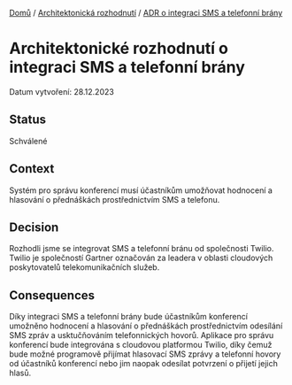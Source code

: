 [Domů](/README.md) / [Architektonická rozhodnutí](/ADR/README.md) / [ADR o integraci SMS a telefonní brány](/ADR/integrace-sms-telefonni-brany.md)

# Architektonické rozhodnutí o integraci SMS a telefonní brány

Datum vytvoření: 28.12.2023

## Status
Schválené

## Context
Systém pro správu konferencí musí účastníkům umožňovat hodnocení a hlasování o přednáškách prostřednictvím SMS a telefonu.

## Decision
Rozhodli jsme se integrovat SMS a telefonní bránu od společnosti Twilio. Twilio je společností Gartner označován za leadera v oblasti cloudových poskytovatelů telekomunikačních služeb. 

## Consequences 
Díky integraci SMS a telefonní brány bude účastníkům konferencí umožněno hodnocení a hlasování o přednáškách prostřednictvím odesílání SMS zpráv a usktučňováním telefonnických hovorů. Aplikace pro správu konferencí bude integrována s cloudovou platformou Twilio, díky čemuž bude možné programově přijímat hlasovací SMS zprávy a telefonní hovory od účastníků konferencí nebo jim naopak odesílat potvrzení o přijetí jejich hlasů.
